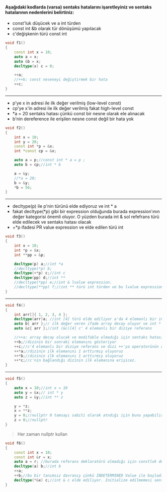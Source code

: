 #### Aşağıdaki kodlarda (varsa) sentaks hatalarını işaretleyiniz ve sentaks hatalarının nedenlerini belirtiniz:


- const'luk düşücek ve a int türden 
- const int &b olarak tür dönüşümü yapılacak
- c'değişkenin türü const int
~~~cpp
void f1()
{
	const int x = 10;
	auto a = x;
	auto &b = x;
	decltype(x) c = 0;

	++a;
	//++b; const neseneyi değiştirmek bir hata 
	++c;
}
~~~
----
- p'ye x in adresi ile ilk değer verilmiş (low-level const)
- cp'ye x'in adresi ile ilk değer verilmiş fakat high-level const
- *a = 20 sentaks hatası çünkü const bir nesne olarak ele alınacak
- b'nin dereference ile erişilen nesne const değil bir hata yok
~~~cpp
void f2()
{
	int x = 10;
	int y = 20;
	const int *p = &x;
	int *const cp = &x;

	auto a = p;//const int * a = p ;
	auto b = cp;//int * b

	a = &y;
	//*a = 20;
	b = &y;
	*b = 56;
}
~~~

----
- decltype(p) ile p'nin türünü elde ediyoruz ve int * a 
- fakat decltype(*p) gibi bir expression olduğunda burada expression'ının değer kategorisi önemli oluyor. O yüzden burada int & sol refefrans türü elde edilecek ve sentaks hatası olacak
- +*p ifadesi PR value expression ve elde edilen türü int 
~~~cpp
void f3()
{
	int x = 10;
	int *p = &x;
	int **pp = &p;

	decltype(p) a;//int *a 
	//decltype(*p) b;
	decltype(+*p) c;//int c
	decltype(pp) d;//int **
	//decltype(*pp) e;//int & lvalue expression.
	//decltype(**pp) f;//int ** türü int türden ve bu lvalue expression olduğu için elde edilen türü int &
}
~~~

----
~~~cpp
void f4()
{
	int arr[]{ 1, 2, 3, 4 };
	decltype(arr)a; //int [4] türü elde ediliyor a'da 4 elemanlı bir int dizi
	auto b{ arr };// ilk değer veren ifade array decay oluyor ve int * türü elde ediliyor
	auto &c{ arr };//int (&c)[4] c' 4 elemanlı bir diziye referans

	//++a; array decay olucak ve modifable olmadığı için sentaks hatası
	++b;//dizinin bir sonraki elemanını gösteriyor
	++c;//c'4 elemanlı bir diziye referans ve dizi ++'ya operatorünün operandı olamıyor.
	++*a;//dizinin ilk elemanını 1 arttırmış oluyoruz
	++*b;//dizinin ilk elemanını 1 arttırmış oluyoruz
	++*c;//c'nin bağlandığı dizinin ilk elemanına erişicez.
}
~~~
----
~~~cpp
void f5()
{
	auto x = 10;//int x = 10
	auto y = &x;// int * y 
	auto z = &y;//int ** z

	y = *z;
	x = **z;
	y = 0;//nullptr 0 tamsayı sabiti olarak atndığı için bunu yapabiliriz.
	z = 0;//nullptr
}
~~~
> Her zaman nullptr kullan
~~~cpp
void f6()
{
	const int x = 10;
	const int &r = x;
	auto a = r; //burada referans deklaratörü olmadığı için constluk düşüyor int a = r 
	decltype(a) b;//int b
	++a;
	++b;//bu bir tanımsız davranış çünkü INDETERMINED Value ile başladı.
	decltype(*&x) c;//int & c elde ediliyor. Initialize edilmemesi sentaks hatası
}
~~~
<!-- [ödevin cevabı](https://www.youtube.com/watch?v=teqFH0i_rok) -->
